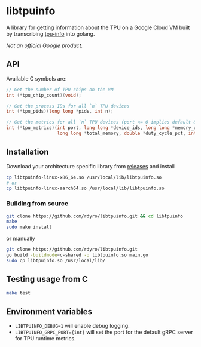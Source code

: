 # libtpuinfo

A library for getting information about the TPU on a Google Cloud VM built by
transcribing
[tpu-info](https://github.com/AI-Hypercomputer/cloud-accelerator-diagnostics/tree/main/tpu_info)
into golang.

*Not an official Google product.*

## API

Available C symbols are:
```c
// Get the number of TPU chips on the VM
int (*tpu_chip_count)(void);

// Get the process IDs for all `n` TPU devices
int (*tpu_pids)(long long *pids, int n);

// Get the metrics for all `n` TPU devices (port <= 0 implies default 8431)
int (*tpu_metrics)(int port, long long *device_ids, long long *memory_usage, 
                   long long *total_memory, double *duty_cycle_pct, int n);
```

## Installation

Download your architecture specific library from [releases](https://github.com/rdyro/libtpuinfo/releases) and install 
```bash
cp libtpuinfo-linux-x86_64.so /usr/local/lib/libtpuinfo.so
# or
cp libtpuinfo-linux-aarch64.so /usr/local/lib/libtpuinfo.so
```

### Building from source

```bash
git clone https://github.com/rdyro/libtpuinfo.git && cd libtpuinfo
make
sudo make install
```

or manually

```bash
git clone https://github.com/rdyro/libtpuinfo.git
go build -buildmode=c-shared -o libtpuinfo.so main.go
sudo cp libtpuinfo.so /usr/local/lib/
```

## Testing usage from C

```bash
make test
```


## Environment variables

- `LIBTPUINFO_DEBUG=1` will enable debug logging.
- `LIBTPUINFO_GRPC_PORT={int}` will set the port for the default gRPC server for TPU runtime metrics.
